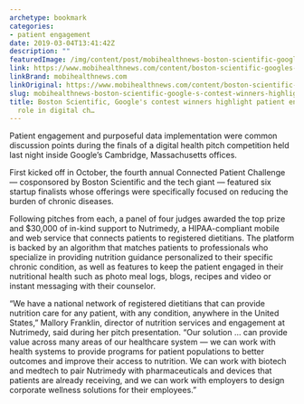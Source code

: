 ```yaml
---
archetype: bookmark
categories:
- patient engagement
date: 2019-03-04T13:41:42Z
description: ""
featuredImage: /img/content/post/mobihealthnews-boston-scientific-google-s-contest-winners-highlight-patient-engagement-data-s-role-in-digital-ch.jpg
link: https://www.mobihealthnews.com/content/boston-scientific-googles-contest-winners-highlight-patient-engagement-datas-role-digital
linkBrand: mobihealthnews.com
linkOriginal: https://www.mobihealthnews.com/content/boston-scientific-googles-contest-winners-highlight-patient-engagement-datas-role-digital
slug: mobihealthnews-boston-scientific-google-s-contest-winners-highlight-patient-engagement-data-s-role-in-digital-ch
title: Boston Scientific, Google's contest winners highlight patient engagement, data's
  role in digital ch…
---
```

Patient engagement and purposeful data implementation were common discussion points during the finals of a digital health pitch competition held last night inside Google’s Cambridge, Massachusetts offices.

First kicked off in October, the fourth annual Connected Patient Challenge — cosponsored by Boston Scientific and the tech giant — featured six startup finalists whose offerings were specifically focused on reducing the burden of chronic diseases.

Following pitches from each, a panel of four judges awarded the top prize and $30,000 of in-kind support to Nutrimedy, a HIPAA-compliant mobile and web service that connects patients to registered dietitians. The platform is backed by an algorithm that matches patients to professionals who specialize in providing nutrition guidance personalized to their specific chronic condition, as well as features to keep the patient engaged in their nutritional health such as photo meal logs, blogs, recipes and video or instant messaging with their counselor.

“We have a national network of registered dietitians that can provide nutrition care for any patient, with any condition, anywhere in the United States,” Mallory Franklin, director of nutrition services and engagement at Nutrimedy, said during her pitch presentation. “Our solution … can provide value across many areas of our healthcare system — we can work with health systems to provide programs for patient populations to better outcomes and improve their access to nutrition. We can work with biotech and medtech to pair Nutrimedy with pharmaceuticals and devices that patients are already receiving, and we can work with employers to design corporate wellness solutions for their employees.”

